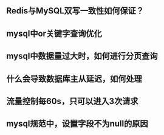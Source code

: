 Redis与MySQL双写一致性如何保证？
----------
mysql中or关键字查询优化
-------
mysql中数据量过大时，如何进行分页查询
-------
什么会导致数据库主从延迟，如何处理
-------
流量控制每60s，只可以进入3次请求
------
mysql规范中，设置字段不为null的原因
------
